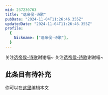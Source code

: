 ```yaml
---
mid: 237230763
title: "选帝侯-诗歌"
pubDate: "2024-11-04T11:26:46.355Z"
updatedDate: "2024-11-04T11:26:46.355Z"
profile:
  {
    Nickname: ["选帝侯-诗歌"],
  }
---
```


关注[选帝侯-诗歌](https://space.bilibili.com/237230763)谢谢喵~ 关注[选帝侯-诗歌](https://space.bilibili.com/237230763)谢谢喵~

## 此条目有待补充
你可以在[这里](https://github.com/Yuhanawa/VTuber.ICU-Content/edit/master/v/选帝侯-诗歌/index.md)编辑本文
